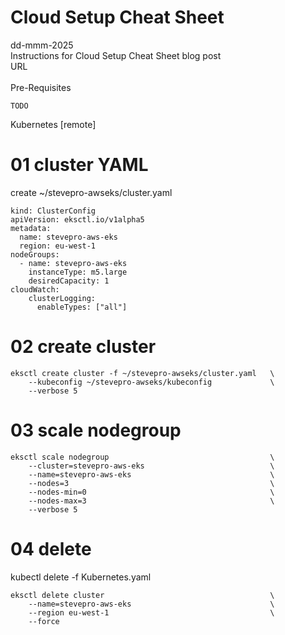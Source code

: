 # Cloud Setup Cheat Sheet
dd-mmm-2025
<br />
Instructions for Cloud Setup Cheat Sheet blog post
<br />URL
<br /><br />
Pre-Requisites
```
TODO
```

Kubernetes [remote]
# 01	cluster YAML
create ~/stevepro-awseks/cluster.yaml
```
kind: ClusterConfig
apiVersion: eksctl.io/v1alpha5
metadata:
  name: stevepro-aws-eks
  region: eu-west-1
nodeGroups:
  - name: stevepro-aws-eks
    instanceType: m5.large
    desiredCapacity: 1
cloudWatch:
    clusterLogging:
      enableTypes: ["all"]
```

# 02	create cluster
```
eksctl create cluster -f ~/stevepro-awseks/cluster.yaml   \
    --kubeconfig ~/stevepro-awseks/kubeconfig             \
    --verbose 5
```

# 03	scale nodegroup
```
eksctl scale nodegroup                                    \
    --cluster=stevepro-aws-eks                            \
    --name=stevepro-aws-eks                               \
    --nodes=3                                             \
    --nodes-min=0                                         \
    --nodes-max=3                                         \
    --verbose 5
```

# 04 delete
kubectl delete -f Kubernetes.yaml
```
eksctl delete cluster                                     \
    --name=stevepro-aws-eks                               \
    --region eu-west-1                                    \
    --force			    
```